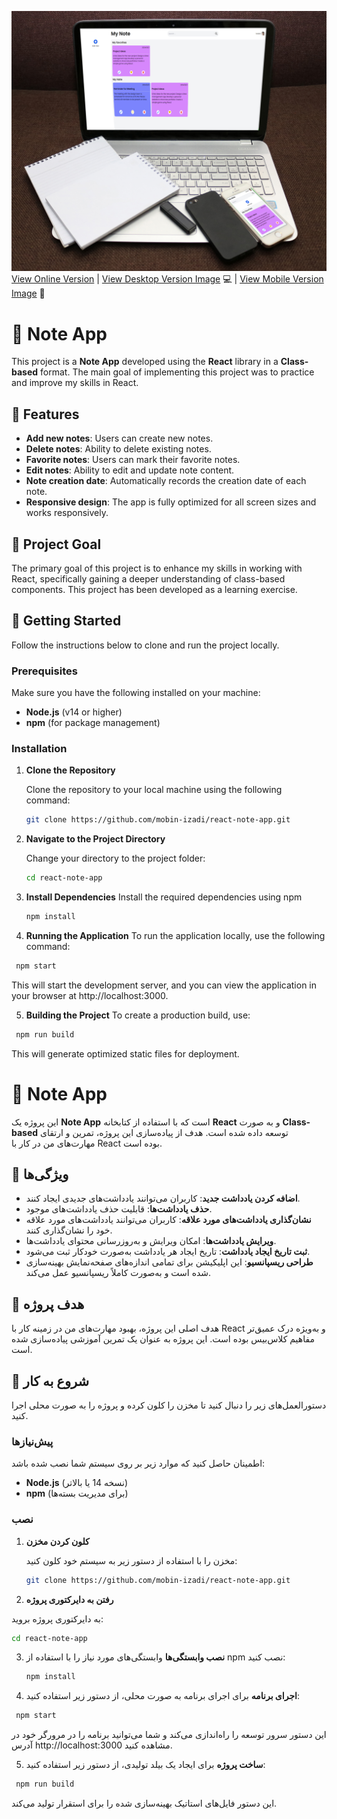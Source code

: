 ![note app](./public/images/thumb.jpg)
[View Online Version](https://mobin-izadi.github.io/react-note-app/) |
[View Desktop Version Image](./public/images/pc.png) 💻 |
[View Mobile Version Image](./public/images/mobile.png) 📱

# 📝 Note App

This project is a **Note App** developed using the **React** library in a **Class-based** format. The main goal of implementing this project was to practice and improve my skills in React.

## 🌟 Features

- **Add new notes**: Users can create new notes.
- **Delete notes**: Ability to delete existing notes.
- **Favorite notes**: Users can mark their favorite notes.
- **Edit notes**: Ability to edit and update note content.
- **Note creation date**: Automatically records the creation date of each note.
- **Responsive design**: The app is fully optimized for all screen sizes and works responsively.

## 🌱 Project Goal

The primary goal of this project is to enhance my skills in working with React, specifically gaining a deeper understanding of class-based components. This project has been developed as a learning exercise.

## 📖 Getting Started

Follow the instructions below to clone and run the project locally.

### Prerequisites

Make sure you have the following installed on your machine:

- **Node.js** (v14 or higher)
- **npm**  (for package management)
  
### Installation

1. **Clone the Repository**

   Clone the repository to your local machine using the following command:

   ```bash
   git clone https://github.com/mobin-izadi/react-note-app.git
   ```

2. **Navigate to the Project Directory**
   
   Change your directory to the project folder:

   ```bash
   cd react-note-app
   ```
3. **Install Dependencies**
    Install the required dependencies using npm
    ```bash
   npm install
   ```
4. **Running the Application**
To run the application locally, use the following command:
  ```bash
   npm start
   ```
   This will start the development server, and you can view the application in your browser at http://localhost:3000.
   
5. **Building the Project**
To create a production build, use:
  ```bash
   npm run build
   ```
   This will generate optimized static files for deployment.


# 📝 Note App

این پروژه یک **Note App** است که با استفاده از کتابخانه **React** و به صورت **Class-based** توسعه داده شده است. هدف از پیاده‌سازی این پروژه، تمرین و ارتقای مهارت‌های من در کار با React بوده است.

## 🌟 ویژگی‌ها

- **اضافه کردن یادداشت جدید**: کاربران می‌توانند یادداشت‌های جدیدی ایجاد کنند.
- **حذف یادداشت‌ها**: قابلیت حذف یادداشت‌های موجود.
- **نشان‌گذاری یادداشت‌های مورد علاقه**: کاربران می‌توانند یادداشت‌های مورد علاقه خود را نشان‌گذاری کنند.
- **ویرایش یادداشت‌ها**: امکان ویرایش و به‌روزرسانی محتوای یادداشت‌ها.
- **ثبت تاریخ ایجاد یادداشت**: تاریخ ایجاد هر یادداشت به‌صورت خودکار ثبت می‌شود.
- **طراحی ریسپانسیو**: این اپلیکیشن برای تمامی اندازه‌های صفحه‌نمایش بهینه‌سازی شده است و به‌صورت کاملاً ریسپانسیو عمل می‌کند.

## 🌱 هدف پروژه

هدف اصلی این پروژه، بهبود مهارت‌های من در زمینه کار با React و به‌ویژه درک عمیق‌تر مفاهیم کلاس‌بیس بوده است. این پروژه به عنوان یک تمرین آموزشی پیاده‌سازی شده است.

## 📖 شروع به کار

دستورالعمل‌های زیر را دنبال کنید تا مخزن را کلون کرده و پروژه را به صورت محلی اجرا کنید.

### پیش‌نیازها

اطمینان حاصل کنید که موارد زیر بر روی سیستم شما نصب شده باشد:

- **Node.js** (نسخه 14 یا بالاتر)
- **npm** (برای مدیریت بسته‌ها)

### نصب

1. **کلون کردن مخزن**

   مخزن را با استفاده از دستور زیر به سیستم خود کلون کنید:

   ```bash
   git clone https://github.com/mobin-izadi/react-note-app.git
   ```
2. **رفتن به دایرکتوری پروژه**
   
به دایرکتوری پروژه بروید:


   ```bash
   cd react-note-app
   ```
3. **نصب وابستگی‌ها**
وابستگی‌های مورد نیاز را با استفاده از npm نصب کنید:

    ```bash
   npm install
   ```
4. **اجرای برنامه**
برای اجرای برنامه به صورت محلی، از دستور زیر استفاده کنید:

  ```bash
   npm start
   ```
این دستور سرور توسعه را راه‌اندازی می‌کند و شما می‌توانید برنامه را در مرورگر خود در آدرس http://localhost:3000 مشاهده کنید.

5. **ساخت پروژه**
برای ایجاد یک بیلد تولیدی، از دستور زیر استفاده کنید:

  ```bash
   npm run build
   ```
این دستور فایل‌های استاتیک بهینه‌سازی شده را برای استقرار تولید می‌کند.

